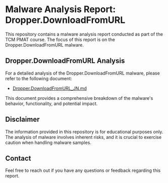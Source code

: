 # Malware Analysis Report: Dropper.DownloadFromURL

This repository contains a malware analysis report conducted as part of the TCM PMAT course. The focus of this report is on the Dropper.DownloadFromURL malware.

## Dropper.DownloadFromURL Analysis

For a detailed analysis of the Dropper.DownloadFromURL malware, please refer to the following document:

* [Dropper.DownloadFromURL_JN.md](Droppper.DownloadFromURL_JN.md)

This document provides a comprehensive breakdown of the malware's behavior, functionality, and potential impact.

## Disclaimer

The information provided in this repository is for educational purposes only. The analysis of malware involves inherent risks, and it is crucial to exercise caution when handling malware samples.

## Contact

Feel free to reach out if you have any questions or feedback regarding this report.
